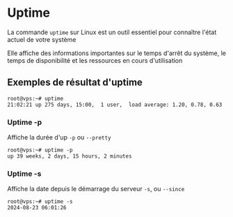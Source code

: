 # Uptime
La commande `uptime` sur Linux est un outil essentiel pour connaître l'état actuel de votre système

Elle affiche des informations importantes sur le temps d'arrêt du système, le temps de disponibilité et les ressources en cours d'utilisation

## Exemples de résultat d'uptime
```
root@vps:~# uptime
21:02:21 up 275 days, 15:00,  1 user,  load average: 1.20, 0.78, 0.63
```
### Uptime -p
Affiche la durée d'up `-p` ou `--pretty`
```
root@vps:~# uptime -p
up 39 weeks, 2 days, 15 hours, 2 minutes
```
### Uptime -s
Affiche la date depuis le démarrage du serveur `-s`, ou `--since`
```
root@vps:~# uptime -s
2024-08-23 06:01:26
```